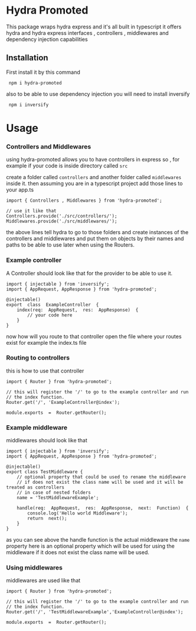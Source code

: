 # Hydra Promoted

This package wraps hydra express and it's all built in typescript it offers
hydra and hydra express interfaces , controllers , middlewares and dependency injection capabilities

## Installation

First install it by this command

```
 npm i hydra-promoted
```

also to be able to use dependency injection you will need to install inversify

```
 npm i inversify
```

# Usage

### Controllers and Middlewares

using hydra-promoted allows you to have controllers in express
so , for example if your code is inside directory called `src`

create a folder called `controllers` and another folder called `middlewares` inside it.
then assuming you are in a typescript project add those lines to your app.ts

```
import { Controllers , Middlewares } from 'hydra-promoted';

// use it like that
Controllers.provide('./src/controllers/');
Middlewares.provide('./src/middlewares/');

```

the above lines tell hydra to go to those folders and create instances of the controllers and middlewares and put them on objects by their names and paths
to be able to use later when using the Routers.

### Example controller

A Controller should look like that for the provider to be able to use it.

```
import { injectable } from 'inversify';
import { AppRequest, AppResponse } from 'hydra-promoted';

@injectable()
export  class  ExampleController  {
	index(req:  AppRequest,  res:  AppResponse)  {
		// your code here
	}
}
```

now how will you route to that controller open the file where your routes exist for example the index.ts file

### Routing to controllers

this is how to use that controller

```
import { Router } from 'hydra-promoted';

// this will register the '/' to go to the example controller and run // the index function.
Router.get('/', 'ExampleController@index');

module.exports  =  Router.getRouter();
```

### Example middleware

middlewares should look like that

```
import { injectable } from 'inversify';
import { AppRequest, AppResponse } from 'hydra-promoted';

@injectable()
export class TestMiddleware {
	// optional property that could be used to rename the middleware
	// if does not exist the class name will be used and it will be 			     treated as controllers
	// in case of nested folders
	name = 'TestMiddlewareExample';

	handle(req:  AppRequest,  res:  AppResponse,  next:  Function)  {
		console.log('Hello world Middleware');
		return  next();
	}
}
```

as you can see above the handle function is the actual middleware
the `name` property here is an optional property which will be used for using the middleware if it does not exist the class name will be used.

### Using middlewares

middlewares are used like that

```
import { Router } from 'hydra-promoted';

// this will register the '/' to go to the example controller and run // the index function.
Router.get('/', 'TestMiddlewareExample','ExampleController@index');

module.exports  =  Router.getRouter();

```
